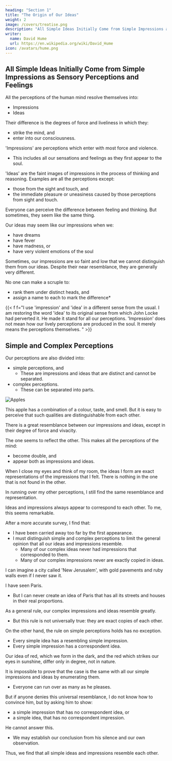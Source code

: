 ```yaml
---
heading: "Section 1"
title: "The Origin of Our Ideas"
weight: 2
image: /covers/treatise.png
description: "All Simple Ideas Initially Come from Simple Impressions as Sensory Perceptions and Feelings"
writer:
  name: David Hume
  url: https://en.wikipedia.org/wiki/David_Hume
icon: /avatars/hume.png
---
```




## All Simple Ideas Initially Come from Simple Impressions as Sensory Perceptions and Feelings

All the perceptions of the human mind resolve themselves into:
- Impressions
- Ideas

Their difference is the degrees of force and liveliness in which they:
- strike the mind, and
- enter into our consciousness.

'Impressions' are perceptions which enter with most force and violence.
- This includes all our sensations and feelings as they first appear to the soul.

'Ideas' are the faint images of impressions in the process of thinking and reasoning. Examples are all the perceptions except:
- those from the sight and touch, and
- the immediate pleasure or uneasiness caused by those perceptions from sight and touch.

Everyone can perceive the difference between feeling and thinking. But sometimes, they seem like the same thing.

Our ideas may seem like our impressions when we:
- have dreams
- have fever
- have madness, or
- have very violent emotions of the soul

Sometimes, our impressions are so faint and low that we cannot distinguish them from our ideas. Despite their near resemblance, they are generally very different.

No one can make a scruple to:
- rank them under distinct heads, and
- assign a name to each to mark the difference*

{{< f f="I use 'impression' and 'idea' in a different sense from the usual. I am restoring the word 'idea' to its original sense from which John Locke had perverted it. He made it stand for all our perceptions. 'Impression' does not mean how our lively perceptions are produced in the soul. It merely means the perceptions themselves. " >}}


## Simple and Complex Perceptions

Our perceptions are also divided into:
- simple perceptions, and
  - These are impressions and ideas that are distinct and cannot be separated.
- complex perceptions.
  - These can be separated into parts.

![Apples](/photos/objects/apples.jpg)

This apple has a combination of a colour, taste, and smell. But it is easy to perceive that such qualities are distinguishable from each other.

There is a great resemblance between our impressions and ideas, except in their degree of force and vivacity.

The one seems to reflect the other. This makes all the perceptions of the mind:
- become double, and
- appear both as impressions and ideas.

When I close my eyes and think of my room, the ideas I form are exact representations of the impressions that I felt. There is nothing in the one that is not found in the other.

In running over my other perceptions, I still find the same resemblance and representation.

Ideas and impressions always appear to correspond to each other. To me, this seems remarkable.

After a more accurate survey, I find that:
- I have been carried away too far by the first appearance.
- I must distinguish simple and complex perceptions to limit the general opinion that all our ideas and impressions resemble.
  - Many of our complex ideas never had impressions that corresponded to them.
  - Many of our complex impressions never are exactly copied in ideas.

I can imagine a city called 'New Jerusalem', with gold pavements and ruby walls even if I never saw it.

I have seen Paris. 
- But I can never create an idea of Paris that has all its streets and houses in their real proportions.


As a general rule, our complex impressions and ideas resemble greatly.
- But this rule is not universally true: they are exact copies of each other.

On the other hand, the rule on simple perceptions holds has no exception.
- Every simple idea has a resembling simple impression.
- Every simple impression has a correspondent idea.

Our idea of red, which we form in the dark, and the red which strikes our eyes in sunshine, differ only in degree, not in nature.

It is impossible to prove that the case is the same with all our simple impressions and ideas by enumerating them.
- Everyone can run over as many as he pleases.

But if anyone denies this universal resemblance, I do not know how to convince him, but by asking him to show:
- a simple impression that has no correspondent idea, or
- a simple idea, that has no correspondent impression.

He cannot answer this.
- We may establish our conclusion from his silence and our own observation.

Thus, we find that all simple ideas and impressions resemble each other.


